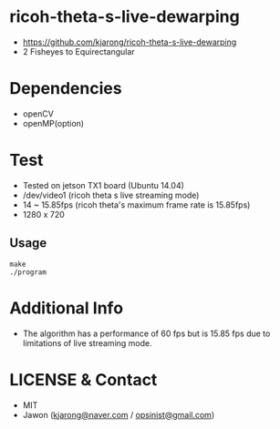 # ricoh-theta-s-live-dewarping
 - https://github.com/kjarong/ricoh-theta-s-live-dewarping
 - 2 Fisheyes to Equirectangular

# Dependencies
 - openCV
 - openMP(option)
 
# Test
 - Tested on jetson TX1 board (Ubuntu 14.04)
 - /dev/video1 (ricoh theta s live streaming mode)
 - 14 ~ 15.85fps (ricoh theta's maximum frame rate is 15.85fps)
 - 1280 x 720

## Usage

    make
    ./program

# Additional Info
 - The algorithm has a performance of 60 fps but is 15.85 fps due to limitations of live streaming mode.

# LICENSE & Contact
  - MIT
  - Jawon (kjarong@naver.com / opsinist@gmail.com)
